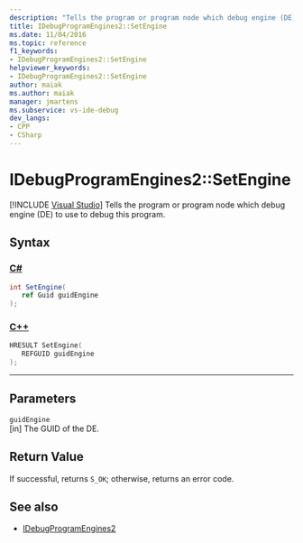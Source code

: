 ```yaml
---
description: "Tells the program or program node which debug engine (DE) to use to debug this program."
title: IDebugProgramEngines2::SetEngine
ms.date: 11/04/2016
ms.topic: reference
f1_keywords:
- IDebugProgramEngines2::SetEngine
helpviewer_keywords:
- IDebugProgramEngines2::SetEngine
author: maiak
ms.author: maiak
manager: jmartens
ms.subservice: vs-ide-debug
dev_langs:
- CPP
- CSharp
---
```

# IDebugProgramEngines2::SetEngine

 [!INCLUDE [Visual Studio](~/includes/applies-to-version/vs-windows-only.md)]
Tells the program or program node which debug engine (DE) to use to debug this program.

## Syntax

### [C#](#tab/csharp)
```csharp
int SetEngine( 
   ref Guid guidEngine
);
```
### [C++](#tab/cpp)
```cpp
HRESULT SetEngine( 
   REFGUID guidEngine
);
```
---

## Parameters
`guidEngine`\
[in] The GUID of the DE.

## Return Value
 If successful, returns `S_OK`; otherwise, returns an error code.

## See also
- [IDebugProgramEngines2](../../../extensibility/debugger/reference/idebugprogramengines2.md)
